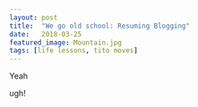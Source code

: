 ```yaml
---
layout: post
title:  "We go old school: Resuming Blogging"
date:   2018-03-25
featured_image: Mountain.jpg
tags: [life lessons, tito moves]
---
```


Yeah

<!--more-->

ugh!